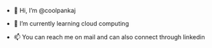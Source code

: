 - 👋 Hi, I’m @coolpankaj
<!-- - 👀 I’m interested in ... -->
- 🌱 I’m currently learning cloud computing
<!-- - 💞️ I’m looking to collaborate on ... -->
<!-- - 📫 How to reach me ... -->
- 📫 You can reach me on mail and can also connect through linkedin

<!---
coolpankaj/coolpankaj is a ✨ special ✨ repository because its `README.md` (this file) appears on your GitHub profile.
You can click the Preview link to take a look at your changes.
--->
